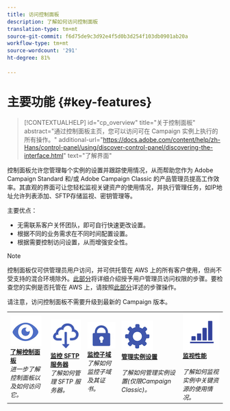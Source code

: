 ```yaml
---
title: 访问控制面板
description: 了解如何访问控制面板
translation-type: tm+mt
source-git-commit: f6d75de9c3d92e4f5d0b3d254f103db0901ab20a
workflow-type: tm+mt
source-wordcount: '291'
ht-degree: 81%

---
```



# 主要功能 {#key-features}

>[!CONTEXTUALHELP]
>id="cp_overview"
>title="关于控制面板"
>abstract="通过控制面板主页，您可以访问可在 Campaign 实例上执行的所有操作。"
>additional-url="https://docs.adobe.com/content/help/zh-Hans/control-panel/using/discover-control-panel/discovering-the-interface.html" text="了解界面"

控制面板允许您管理每个实例的设置并跟踪使用情况，从而帮助您作为 Adobe Campaign Standard 和/或 Adobe Campaign Classic 的产品管理员提高工作效率。其直观的界面可让您轻松监视关键资产的使用情况，并执行管理任务，如IP地址允许列表添加、SFTP存储监视、密钥管理等。

主要优点：

* 无需联系客户关怀团队，即可自行快速更改设置。
* 根据不同的业务需求在不同时间配置设置。
* 根据需要控制访问设置，从而增强安全性。

>[!NOTE]
>控制面板仅可供管理员用户访问，并可供托管在 AWS 上的所有客户使用，但尚不受支持的混合环境除外。[此部分](../../discover/using/managing-permissions.md)将详细介绍授予用户管理员访问权限的步骤。要检查您的实例是否托管在 AWS 上，请按照[此部分](../../faq.md)详述的步骤操作。
>
>请注意，访问控制面板不需要升级到最新的 Campaign 版本。

<table>
<tr>
    <td>
        <a href="../../discover/using/accessing-control-panel.md"><img alt="条件" src="assets/do-not-localize/discover.png"/></a>
        <div><a href="../../discover/using/accessing-control-panel.md"><strong>了解控制面板</strong></a></div>
        <em>进一步了解控制面板以及如何访问它。</em>
    </td>
    <td>
        <a href="../../sftp/using/about-sftp-management.md"><img alt="条件" src="assets/do-not-localize/sftp.png"/></a>
        <div><a href="../../sftp/using/about-sftp-management.md"><strong>监控 SFTP 服务器</strong></a></div>
        <em>了解如何管理 SFTP 服务器。</em>
    </td>
    <td>
        <a href="../../subdomains-certificates/using/subdomains-branding.md"><img alt="条件" src="assets/do-not-localize/subdomains.png"/></a>
        <div><a href="../../subdomains-certificates/using/subdomains-branding.md"><strong>监控子域</strong></a></div>
        <em>了解如何监控子域及其证书。</em>
    </td>
    <td>
        <a href="../../instances-settings/using/ip-allow-listing-instance-access.md"><img alt="条件" src="assets/do-not-localize/instance_settings.png"/></a>
        <div><a href="../../instances-settings/using/ip-allow-listing-instance-access.md"><strong>管理实例设置</strong></a></div>
        <br/><em>了解如何管理实例设置(仅限Campaign Classic)。</em>
    </td>
    <td>
        <a href="../../performance-monitoring/using/about-performance-monitoring.md"><img alt="条件" src="assets/do-not-localize/monitoring-performance.png"/></a>
        <div><a href="../../performance-monitoring/using/about-performance-monitoring.md"><strong>监视性能</strong></a></div>
        <br/><em>了解如何监视实例中关键资源的使用情况。</em>
    </td>
</tr>
</table>
